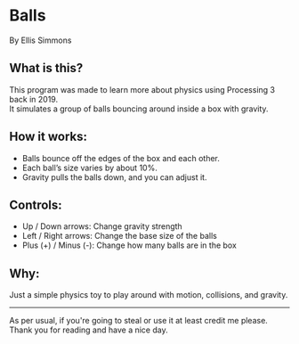 Balls
=====

By Ellis Simmons  

What is this?
-------------
This program was made to learn more about physics using Processing 3 back in 2019.  
It simulates a group of balls bouncing around inside a box with gravity.

How it works:
-------------
- Balls bounce off the edges of the box and each other.  
- Each ball’s size varies by about 10%.  
- Gravity pulls the balls down, and you can adjust it.

Controls:
---------
- Up / Down arrows: Change gravity strength  
- Left / Right arrows: Change the base size of the balls  
- Plus (+) / Minus (-): Change how many balls are in the box

Why:
----
Just a simple physics toy to play around with motion, collisions, and gravity.

---
As per usual, if you're going to steal or use it at least credit me please. Thank you for reading and have a nice day.
